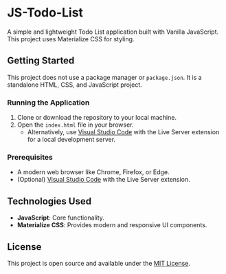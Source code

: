 # JS-Todo-List

A simple and lightweight Todo List application built with Vanilla JavaScript. This project uses Materialize CSS for styling.

## Getting Started
This project does not use a package manager or `package.json`. It is a standalone HTML, CSS, and JavaScript project.

### Running the Application
1. Clone or download the repository to your local machine.
2. Open the `index.html` file in your browser.
   - Alternatively, use [Visual Studio Code](https://code.visualstudio.com/) with the Live Server extension for a local development server.

### Prerequisites
- A modern web browser like Chrome, Firefox, or Edge.
- (Optional) [Visual Studio Code](https://code.visualstudio.com/) with the Live Server extension.


## Technologies Used
- **JavaScript**: Core functionality.
- **Materialize CSS**: Provides modern and responsive UI components.

## License
This project is open source and available under the [MIT License](LICENSE).
